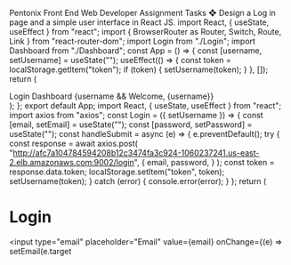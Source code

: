 Pentonix Front End Web Developer Assignment
Tasks
❖ Design a Log
in page and a simple user interface in React JS.
import React, { useState, useEffect } from "react";
import { BrowserRouter as Router, Switch, Route, Link } from "react-router-dom";
import Login from "./Login";
import Dashboard from "./Dashboard";
const App = () => {
  const [username, setUsername] = useState("");
  useEffect(() => {
    const token = localStorage.getItem("token");
    if (token) {
      setUsername(token);
    }
  }, []);
  return (
    <Router>
      <div>
        <nav>
          <Link to="/login">Login</Link>
          <Link to="/dashboard">Dashboard</Link>
          {username && <span>Welcome, {username}</span>}
        </nav>
        <Switch>
          <Route path="/login">
            <Login setUsername={setUsername} />
          </Route>
          <Route path="/dashboard">
            <Dashboard />
          </Route>
        </Switch>
      </div>
    </Router>
  );
};
export default App;
import React, { useState, useEffect } from "react";
import axios from "axios";
const Login = ({ setUsername }) => {
  const [email, setEmail] = useState("");
  const [password, setPassword] = useState("");
  const handleSubmit = async (e) => {
    e.preventDefault();
    try {
      const response = await axios.post(
        "http://afc7a104784594208b12c3474fa3c924-1060237241.us-east-2.elb.amazonaws.com:9002/login",
        {
          email,
          password,
        }
      );
      const token = response.data.token;
      localStorage.setItem("token", token);
      setUsername(token);
    } catch (error) {
      console.error(error);
    }
  };
  return (
    <div>
      <h1>Login</h1>
      <form onSubmit={handleSubmit}>
        <input
          type="email"
          placeholder="Email"
          value={email}
          onChange={(e) => setEmail(e.target
